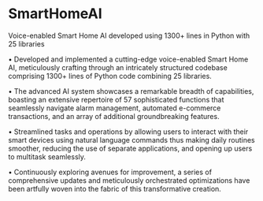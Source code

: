 # SmartHomeAI
Voice-enabled Smart Home AI developed using 1300+ lines in Python with 25 libraries

• Developed and implemented a cutting-edge voice-enabled Smart Home AI, meticulously crafting through an intricately structured codebase comprising 1300+ lines of Python code combining 25 libraries. 

• The advanced AI system showcases a remarkable breadth of capabilities, boasting an extensive repertoire of 57 sophisticated functions that seamlessly navigate alarm management, automated e-commerce transactions, and an array of additional groundbreaking features.

• Streamlined tasks and operations by allowing users to interact with their smart devices using natural language commands thus making daily routines smoother, reducing the use of separate applications, and opening up users to multitask seamlessly.

• Continuously exploring avenues for improvement, a series of comprehensive updates and meticulously orchestrated optimizations have been artfully woven into the fabric of this transformative creation.
